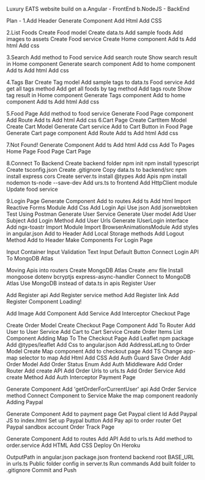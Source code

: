 Luxury EATS website build on 
a.Angular - FrontEnd
b.NodeJS - BackEnd

Plan -
1.Add Header
    Generate Component
    Add Html
    Add CSS

2.List Foods
    Create Food model
    Create data.ts
    Add sample foods
    Add images to assets
    Create Food service
    Create Home component
        Add ts
        Add html
        Add css

3.Search
    Add method to Food service
    Add search route
    Show search result in Home component
    Generate search component
        Add to home component
        Add ts
        Add html
        Add css

4.Tags Bar
    Create Tag model
    Add sample tags to data.ts
    Food service
    Add get all tags method
    Add get all foods by tag method
    Add tags route
    Show tag result in Home component
    Generate Tags component
        Add to home component
        Add ts
        Add html
        Add css

5.Food Page
    Add method to food service
    Generate Food Page component
        Add Route
        Add ts
        Add html
        Add css
6.Cart Page
    Create CartItem Model
    Create Cart Model
    Generate Cart service
    Add to Cart Button in Food Page
    Generate Cart page component
        Add Route
        Add ts
        Add html
        Add css

7.Not Found!
    Generate Component
        Add ts
        Add html
        Add css
    Add To Pages
        Home Page
        Food Page
        Cart Page

8.Connect To Backend
    Create backend folder
    npm init
    npm install typescript
    Create tsconfig.json
    Create .gitignore
    Copy data.ts to backend/src
    npm install express cors
    Create server.ts
        install @types
        Add Apis
    npm install nodemon ts-node --save-dev
    Add urs.ts to frontend
    Add HttpClient module
    Update food service
    
9.Login Page
Generate Component
    Add to routes
    Add ts
    Add html
    Import Reactive Forms Module
    Add Css
Add Login Api
    Use json
    Add jsonwebtoken
    Test Using Postman
Generate User Service
Generate User model
Add User Subject
Add Login Method
Add User Urls
Generate IUserLogin interface
Add ngx-toastr
Import Module
Import BrowserAnimationsModule
Add styles in angular.json
Add to Header
Add Local Storage methods
Add Logout Method
Add to Header
Make Components For Login Page

Input Container
Input Validation
Text Input
Default Button
Connect Login API To MongoDB Atlas

Moving Apis into routers
Create MongoDB Atlas
Create .env file
Install
mongoose
dotenv
bcryptjs
express-async-handler
Connect to MongoDB Atlas
Use MongoDB instead of data.ts in apis
Register User

Add Register api
Add Register service method
Add Register link
Add Register Component
Loading!

Add Image
Add Component
Add Service
Add Interceptor
Checkout Page

Create Order Model
Create Checkout Page Component
Add To Router
Add User to User Service
Add Cart to Cart Service
Create Order Items List Component
Adding Map To The Checkout Page
Add Leaflet npm package
Add @types/leaflet
Add Css to angular.json
Add AddressLatLng to Order Model
Create Map component
Add to checkout page
Add TS
Change app-map selector to map
Add Html
Add CSS
Add Auth Guard
Save Order
Add Order Model
Add Order Status Enum
Add Auth Middleware
Add Order Router
Add create API
Add Order Urls to urls.ts
Add Order Service
Add create Method
Add Auth Interceptor
Payment Page

Generate Component
Add 'getOrderForCurrentUser' api
Add Order Service method
Connect Component to Service
Make the map component readonly
Adding Paypal

Generate Component
Add to payment page
Get Paypal client Id
Add Paypal JS to index.html
Set up Paypal button
Add Pay api to order router
Get Paypal sandbox account
Order Track Page

Generate Component
Add to routes
Add API
Add to urls.ts
Add method to order.service
Add HTML
Add CSS
Deploy On Heroku

OutputPath in angular.json
package.json
frontend
backend
root
BASE_URL in urls.ts
Public folder config in server.ts
Run commands
Add built folder to .gitignore
Commit and Push
